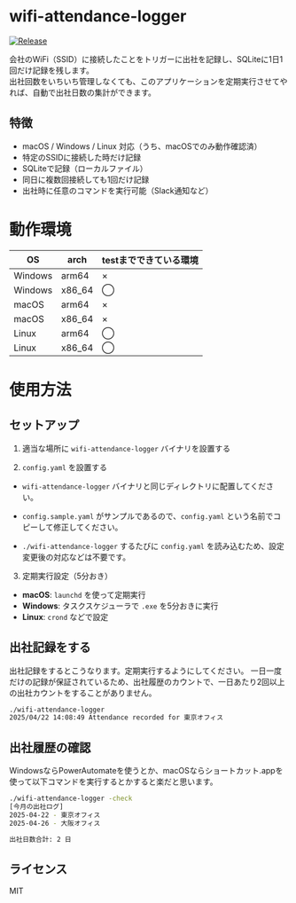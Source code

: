 # wifi-attendance-logger

[![Release](https://github.com/miutaku/wifi-attendance-logger/actions/workflows/release.yml/badge.svg)](https://github.com/miutaku/wifi-attendance-logger/actions/workflows/release.yml)

会社のWiFi（SSID）に接続したことをトリガーに出社を記録し、SQLiteに1日1回だけ記録を残します。  
出社回数をいちいち管理しなくても、このアプリケーションを定期実行させてやれば、自動で出社日数の集計ができます。

## 特徴

- macOS / Windows / Linux 対応（うち、macOSでのみ動作確認済）
- 特定のSSIDに接続した時だけ記録
- SQLiteで記録（ローカルファイル）
- 同日に複数回接続しても1回だけ記録
- 出社時に任意のコマンドを実行可能（Slack通知など）

# 動作環境

|OS|arch|testまでできている環境|
|---|---|---|
|Windows|arm64|×|
|Windows|x86_64|◯|
|macOS|arm64|×|
|macOS|x86_64|×|
|Linux|arm64|◯|
|Linux|x86_64|◯|

# 使用方法

## セットアップ

1. 適当な場所に `wifi-attendance-logger` バイナリを設置する

2. `config.yaml` を設置する

- `wifi-attendance-logger` バイナリと同じディレクトリに配置してください。

- `config.sample.yaml` がサンプルであるので、`config.yaml` という名前でコピーして修正してください。

- `./wifi-attendance-logger` するたびに `config.yaml` を読み込むため、設定変更後の対応などは不要です。

3. 定期実行設定（5分おき）

- **macOS**: `launchd` を使って定期実行
- **Windows**: タスクスケジューラで `.exe` を5分おきに実行
- **Linux**: `crond` などで設定

## 出社記録をする

出社記録をするとこうなります。定期実行するようにしてください。
一日一度だけの記録が保証されているため、出社履歴のカウントで、一日あたり2回以上の出社カウントをすることがありません。

```bash
./wifi-attendance-logger
2025/04/22 14:08:49 Attendance recorded for 東京オフィス
```

## 出社履歴の確認

WindowsならPowerAutomateを使うとか、macOSならショートカット.appを使って以下コマンドを実行するとかすると楽だと思います。

```bash
./wifi-attendance-logger -check
[今月の出社ログ]
2025-04-22 - 東京オフィス
2025-04-26 - 大阪オフィス

出社日数合計: 2 日
```

## ライセンス

MIT
